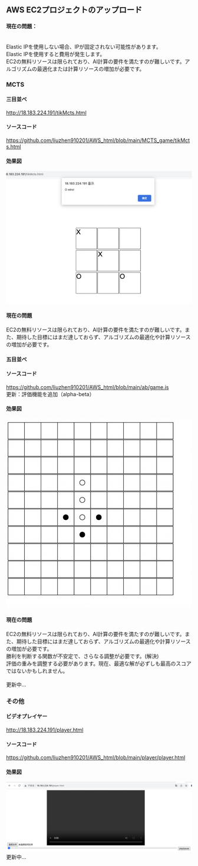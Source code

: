 ## AWS EC2プロジェクトのアップロード
#### 現在の問題：
<br>
Elastic IPを使用しない場合、IPが固定されない可能性があります。<br>
Elastic IPを使用すると費用が発生します。<br>
EC2の無料リソースは限られており、AI計算の要件を満たすのが難しいです。アルゴリズムの最適化または計算リソースの増加が必要です。<br>

### MCTS
#### 三目並べ
http://18.183.224.191/tikMcts.html
<br>
#### ソースコード
https://github.com/liuzhen910201/AWS_html/blob/main/MCTS_game/tikMcts.html<br>
#### 効果図
![](https://github.com/liuzhen910201/AWS_html/blob/main/image/tik.png)<br>
#### 現在の問題
EC2の無料リソースは限られており、AI計算の要件を満たすのが難しいです。また、期待した目標にはまだ達しておらず、アルゴリズムの最適化や計算リソースの増加が必要です。<br>

#### 五目並べ
#### ソースコード
https://github.com/liuzhen910201/AWS_html/blob/main/ab/game.js<br>
更新：評価機能を追加（alpha-beta）
#### 効果図
![](https://github.com/liuzhen910201/AWS_html/blob/main/image/ab_go.png)
#### 現在の問題
EC2の無料リソースは限られており、AI計算の要件を満たすのが難しいです。また、期待した目標にはまだ達しておらず、アルゴリズムの最適化や計算リソースの増加が必要です。<br>
勝利を判断する関数が不安定で、さらなる調整が必要です。(解決)<br>
評価の重みを調整する必要があります。現在、最適な解が必ずしも最高のスコアではないかもしれません。<br>
<br>
更新中...
<br>
### その他
#### ビデオプレイヤー
http://18.183.224.191/player.html
#### ソースコード
https://github.com/liuzhen910201/AWS_html/blob/main/player/player.html <br>
#### 効果図
![](https://github.com/liuzhen910201/AWS_html/blob/main/image/player.png)
<br>
更新中...
<br>
